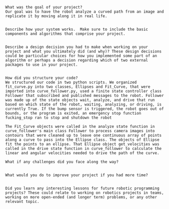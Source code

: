     What was the goal of your project?
    Our goal was to have the robot analyze a curved path from an image and replicate it by moving along it in real life.
    
    
    Describe how your system works.  Make sure to include the basic components and algorithms that comprise your project.
    
    
    Describe a design decision you had to make when working on your project and what you ultimately did (and why)? These design decisions could be particular choices for how you implemented some part of an algorithm or perhaps a decision regarding which of two external packages to use in your project.
    
    
    How did you structure your code?
    We structured our code in two python scripts. We organized fit_curve.py into two classes, Ellipses and Fit_Curve, that were imported into curve_follower.py, used a finite state controller class Follower that subscribed and published messages to the robot. Follower was made up of the state objects wait, analyze, and drive that run based on which state of the robot, waiting, analyzing, or driving, is currently True. If the bump sensor is triggered, the robot goes out of bounds, or the program is exited, an emergency stop function fucking_stop ran to stop and shutdown the robot

    The Fit_Curve objects were called in the analyze state function in curve_follower's main class Follower to process camera images into contours that were cleaned up to leave one continuous array of points along a curve to pass into the Ellipse class. The objects of Ellipse fit the points to an ellipse. That Ellipse object get_velocities was called in the drive state function in curve_follower to calculate the linear and angular velocities needed to drive the path of the curve.
    
    What if any challenges did you face along the way?
    
    
    What would you do to improve your project if you had more time?
    
    
    Did you learn any interesting lessons for future robotic programming projects? These could relate to working on robotics projects in teams, working on more open-ended (and longer term) problems, or any other relevant topic.
